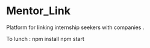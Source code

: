 # Mentor_Link
Platform for linking internship seekers with companies .

To lunch : npm install 
           npm start
